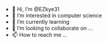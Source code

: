 - 👋 Hi, I’m @EZkye31
- 👀 I’m interested in computer science
- 🌱 I’m currently learning 
- 💞️ I’m looking to collaborate on ...
- 📫 How to reach me ...

<!---
EZkye31/EZkye31 is a ✨ special ✨ repository because its `README.md` (this file) appears on your GitHub profile.
You can click the Preview link to take a look at your changes.
--->

